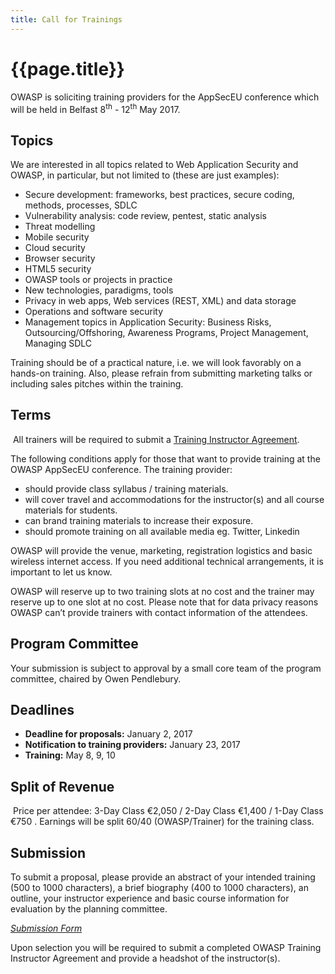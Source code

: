```yaml
---
title: Call for Trainings
---
```


# {{page.title}}

OWASP is soliciting training providers for the AppSecEU conference which will be held in Belfast 8<sup>th</sup> - 12<sup>th</sup> May 2017.

## Topics
We are interested in all topics related to Web Application Security and OWASP, in particular, but not limited to (these are just examples):

* Secure development: frameworks, best practices, secure coding, methods, processes, SDLC
* Vulnerability analysis: code review, pentest, static analysis
* Threat modelling
* Mobile security
* Cloud security
* Browser security
* HTML5 security
* OWASP tools or projects in practice
* New technologies, paradigms, tools
* Privacy in web apps, Web services (REST, XML) and data storage
* Operations and software security
* Management topics in Application Security: Business Risks, Outsourcing/Offshoring, Awareness Programs, Project Management, Managing SDLC

Training should be of a practical nature, i.e. we will look favorably on a hands-on training. Also, please refrain from submitting marketing talks or including sales pitches within the training.

## Terms
 All trainers will be required to submit a [Training Instructor Agreement](https://2017.appsec.eu/assets/docs/Training_Instructor_Agreement.pdf).

The following conditions apply for those that want to provide training at the OWASP AppSecEU conference. The training provider:

* should provide class syllabus / training materials.
* will cover travel and accommodations for the instructor(s) and all course materials for students.
* can brand training materials to increase their exposure.
* should promote training on all available media eg. Twitter, Linkedin

OWASP will provide the venue, marketing, registration logistics and basic wireless internet access. If you need additional technical arrangements, it is important to let us know.

OWASP will reserve up to two training slots at no cost and the trainer may reserve up to one slot at no cost. Please note that for data privacy reasons OWASP can’t provide trainers with contact information of the attendees.

## Program Committee

Your submission is subject to approval by a small core team of the program committee, chaired by Owen Pendlebury. 

## Deadlines

* **Deadline for proposals:** January 2, 2017
* **Notification to training providers:** January 23, 2017
* **Training:** May 8, 9, 10

## Split of Revenue

 Price per attendee: 3-Day Class €2,050 / 2-Day Class €1,400 / 1-Day Class €750 . Earnings will be split 60/40 (OWASP/Trainer) for the training class.

## Submission

To submit a proposal, please provide an abstract of your intended training (500 to 1000 characters), a brief biography (400 to 1000 characters), an outline, your instructor experience and basic course information for evaluation by the planning committee.

*[Submission Form](https://easychair.org/conferences/?conf=appseceu2017)*


Upon selection you will be required to submit a completed OWASP Training Instructor Agreement and provide a headshot of the instructor(s).
